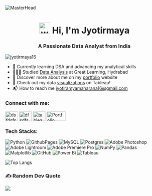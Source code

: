 ![MasterHead](https://github.com/jyotirmaya16/jyotirmaya16/assets/146333462/5973538b-7a59-4789-830b-8283157edc74)
<h1 align="center"><img src="https://github.com/jyotirmaya16/jyotirmaya16/assets/146333462/1422cc4f-9117-4cd2-bdb6-22792cf354fb" alt="waving hand gif" width="35"/> Hi, I'm Jyotirmaya</h1>
<h3 align="center"> A Passionate Data Analyst from India</h3>
<p align="left"> <img src="https://komarev.com/ghpvc/?username=jyotirmaya16" alt="jyotirmaya16" /> </p>

- 🔭  Currently learning DSA and advancing my analytical skills
- 👨🏻‍🎓  Studied [Data Analysis](https://olympus1.mygreatlearning.com/certificate/VEEDVPSG) at Great Learning, Hydrabad
- 👀  Discover more about me on my [portfolio](https://jyotirmaya16.github.io/portfolio.github.io/) website
- 🌷  Check out my data [visualizations](https://public.tableau.com/app/profile/jyotirmaya.maharana/vizzes) on Tableau!
- 📬  How to reach me [jyotiramyamaharana16@gmail.com](mailto:jyotiramyamaharana@example.com)


<h3 align="left">Connect with me:</h3>
<p align="left">
<a href="https://www.linkedin.com/in/jyotirmaya-maharana-a32333299" target="blank"><img align="center" src="https://raw.githubusercontent.com/rahuldkjain/github-profile-readme-generator/master/src/images/icons/Social/linked-in-alt.svg" alt="dsfdsfsdf" height="30" width="40" /></a>
<a href="https://www.instagram.com/jyotirmayamaharana" target="blank"><img align="center" src="https://raw.githubusercontent.com/rahuldkjain/github-profile-readme-generator/master/src/images/icons/Social/instagram.svg" alt="dfsdfsdfsdfds" height="30" width="40" /></a>
 <a href="https://public.tableau.com/app/profile/jyotirmaya.maharana/vizzes">
<img align="center" src="https://github.com/jyotirmaya16/portfolio.github.io/blob/main/assets/img/tableau.png?raw=true" 
alt="tableau" height="30" width="40" /></a>
<a href="https://jyotirmaya16.github.io/portfolio.github.io/">
<img align="center" src="https://github.com/jyotirmaya16/portfolio.github.io/blob/main/assets/img/prtfolio.png?raw=true" 
alt="Portfolio" height="30" width="60" /></a>
</p>

<h3 align="left">Tech Stacks:</h3>

![Python](https://img.shields.io/badge/python-3670A0?style=for-the-badge&logo=python&logoColor=ffdd54) ![GithubPages](https://img.shields.io/badge/github%20pages-121013?style=for-the-badge&logo=github&logoColor=white) ![MySQL](https://img.shields.io/badge/mysql-4479A1.svg?style=for-the-badge&logo=mysql&logoColor=white) ![Postgres](https://img.shields.io/badge/postgres-%23316192.svg?style=for-the-badge&logo=postgresql&logoColor=white) ![Adobe Photoshop](https://img.shields.io/badge/adobe%20photoshop-%2331A8FF.svg?style=for-the-badge&logo=adobe%20photoshop&logoColor=white) ![Adobe Lightroom](https://img.shields.io/badge/Adobe%20Lightroom-31A8FF.svg?style=for-the-badge&logo=Adobe%20Lightroom&logoColor=white) ![Adobe Premiere Pro](https://img.shields.io/badge/Adobe%20Premiere%20Pro-9999FF.svg?style=for-the-badge&logo=Adobe%20Premiere%20Pro&logoColor=white) ![NumPy](https://img.shields.io/badge/numpy-%23013243.svg?style=for-the-badge&logo=numpy&logoColor=white) ![Pandas](https://img.shields.io/badge/pandas-%23150458.svg?style=for-the-badge&logo=pandas&logoColor=white) ![Matplotlib](https://img.shields.io/badge/Matplotlib-%23ffffff.svg?style=for-the-badge&logo=Matplotlib&logoColor=black) ![GitHub](https://img.shields.io/badge/github-%23121011.svg?style=for-the-badge&logo=github&logoColor=white) ![Power Bi](https://img.shields.io/badge/power_bi-F2C811?style=for-the-badge&logo=powerbi&logoColor=black) ![Tableau](https://img.shields.io/badge/Tableau-E97627?style=for-the-badge&logo=tableau&logoColor=white)

![Top Langs](https://github-readme-stats.vercel.app/api/top-langs/?username=jyotirmaya16&hide_progress=true&layout=compact&title_color=02becf&text_color=ffffff&bg_color=1e2235&border_color=444444) <br/>

### ✍️ Random Dev Quote
![](https://quotes-github-readme.vercel.app/api?type=horizontal&theme=radical)


